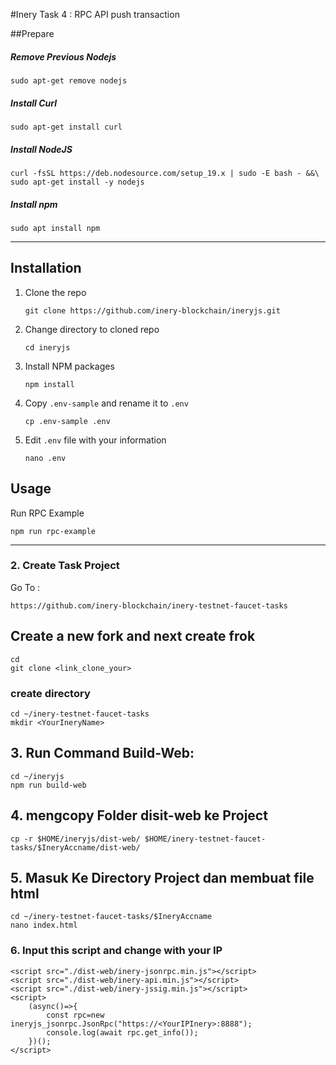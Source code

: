 #Inery Task 4 : RPC API push transaction

##Prepare

##### Remove Previous Nodejs
```
sudo apt-get remove nodejs
```

##### Install Curl

```
sudo apt-get install curl
```

##### Install NodeJS

```
curl -fsSL https://deb.nodesource.com/setup_19.x | sudo -E bash - &&\
sudo apt-get install -y nodejs
```

##### Install npm
```
sudo apt install npm
```
_____________________

## Installation

1. Clone the repo

   ```
   git clone https://github.com/inery-blockchain/ineryjs.git
   ```

2. Change directory to cloned repo

   ```
   cd ineryjs
   ```

3. Install NPM packages

   ```
   npm install
   ```

4. Copy `.env-sample` and rename it to `.env`

   ```
   cp .env-sample .env
   ```

5. Edit ```.env``` file with your information

   ```
   nano .env
   ```
## Usage

Run RPC Example

```
npm run rpc-example
```
_____________________


### 2. Create Task Project
Go To :
```
https://github.com/inery-blockchain/inery-testnet-faucet-tasks
```

## Create a new fork and next create frok

```
cd
git clone <link_clone_your>
```

### create directory 

```
cd ~/inery-testnet-faucet-tasks
mkdir <YourIneryName>
```

## 3. Run Command Build-Web:

```
cd ~/ineryjs
npm run build-web
```

## 4. mengcopy Folder disit-web ke Project

```
cp -r $HOME/ineryjs/dist-web/ $HOME/inery-testnet-faucet-tasks/$IneryAccname/dist-web/
```

## 5. Masuk Ke Directory Project dan membuat file html

```
cd ~/inery-testnet-faucet-tasks/$IneryAccname
nano index.html
```

### 6. Input this script and change with your IP 

```
<script src="./dist-web/inery-jsonrpc.min.js"></script>
<script src="./dist-web/inery-api.min.js"></script>
<script src="./dist-web/inery-jssig.min.js"></script>
<script>
    (async()=>{
        const rpc=new ineryjs_jsonrpc.JsonRpc("https://<YourIPInery>:8888");
        console.log(await rpc.get_info());
    })();
</script>
```

